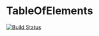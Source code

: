 # TableOfElements

[![Build Status](https://travis-ci.org/jagot/TableOfElements.jl.svg?branch=master)](https://travis-ci.org/jagot/TableOfElements.jl)
